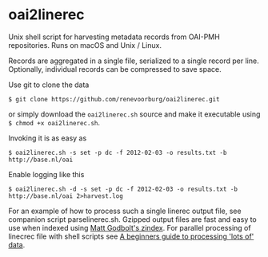 # oai2linerec
Unix shell script for harvesting metadata records from OAI-PMH repositories. Runs on macOS and Unix / Linux.

Records are aggregated in a single file, serialized to a single record per line. Optionally, individual records can be compressed to save space.

Use git to clone the data 

```
$ git clone https://github.com/renevoorburg/oai2linerec.git
```

or simply download the `oai2linerec.sh` source and make it executable using `$ chmod +x oai2linerec.sh`.

Invoking it is as easy as

```
$ oai2linerec.sh -s set -p dc -f 2012-02-03 -o results.txt -b http://base.nl/oai
```

Enable logging like this

```
$ oai2linerec.sh -d -s set -p dc -f 2012-02-03 -o results.txt -b http://base.nl/oai 2>harvest.log
```

For an example of how to process such a single linerec output file, see companion script parselinerec.sh. Gzipped output files are fast and easy to use when indexed using [Matt Godbolt's zindex](https://github.com/mattgodbolt/zindex). For parallel processing of linecrec file with shell scripts see [A beginners guide to processing 'lots of' data](http://datatopia.blogspot.nl/2015/10/a-beginners-guide-to-processing-lots-of.html).
